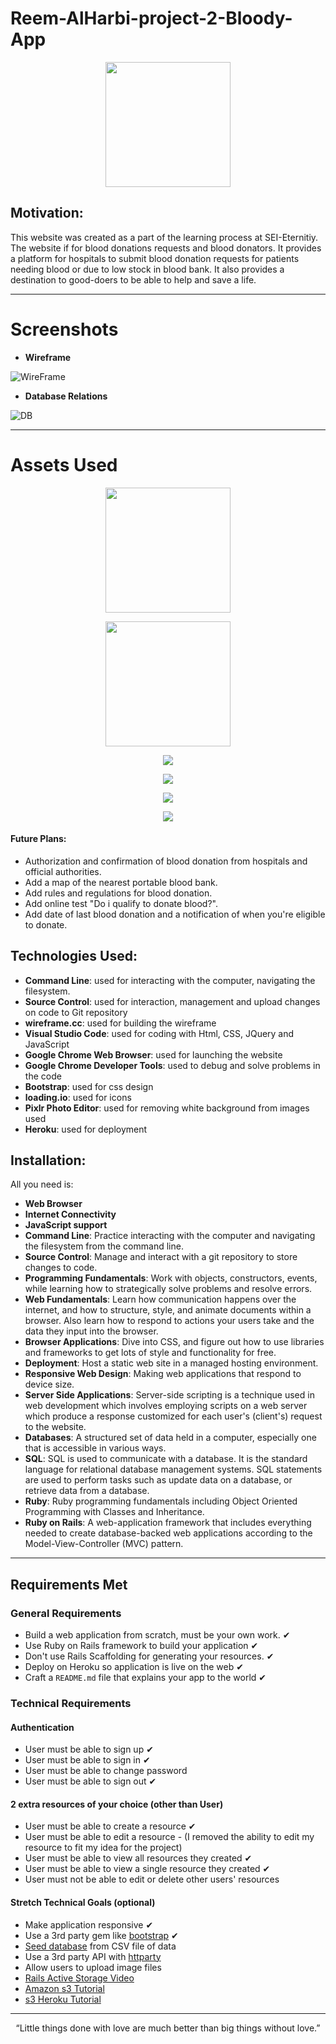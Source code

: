 # Reem-AlHarbi-project-2-Bloody-App

<p align="center">
<img src="https://s3.gifyu.com/images/heartbeat-1s-200px.gif" width=200 align=center>
</p>

## Motivation:

This website was created as a part of the learning process at SEI-Eternitiy. The website if for blood donations requests and blood donators. It provides a platform for hospitals to submit blood donation requests for patients needing blood or due to low stock in blood bank. It also provides a destination to good-doers to be able to help and save a life.

---
# Screenshots
- **Wireframe**

![WireFrame](https://i.postimg.cc/rmhpTFCJ/Screenshot-from-2019-07-21-12-15-18.png)

- **Database Relations**

![DB](https://i.postimg.cc/RF33Ph90/Screenshot-from-2019-07-21-11-59-07.jpg)

---
# Assets Used
<p align="center">
<img src="https://s3.gifyu.com/images/blood-transfusion-1s-200px.gif" width=200 align=center>
</p>
<p align="center">
<img src="https://s3.gifyu.com/images/blood-1s-200px.gif" width=200 align=center>
</p>
<p align="center">
<img src="https://cdn.arstechnica.net/wp-content/uploads/2013/05/donate_blood_rotator.jpg" align=center>
</p>
<p align="center">
<img src="https://i.postimg.cc/nzGsYLnK/a72b068f55de6af3485c405efa404ef3-blood-drive-posters-blood-dona.jpg" align=center>
</p>
<p align="center">
<img src="https://i.postimg.cc/JnpPtpVL/49187820905828949.jpg" align=center>
</p>
<p align="center">
<img src="https://i.postimg.cc/0yfMgQTz/free-blood-drive-slogan-vector-poster.jpg" align=center>
</p>

#### Future Plans:

- Authorization and confirmation of blood donation from hospitals and official authorities.
- Add a map of the nearest portable blood bank.
- Add rules and regulations for blood donation.
- Add online test "Do i qualify to donate blood?".
- Add date of last blood donation and a notification of when you're eligible to donate.

## Technologies Used:
- **Command Line**: used for interacting with the computer, navigating the filesystem.
- **Source Control**: used for interaction, management and upload changes on code to Git repository
- **wireframe.cc**: used for building the wireframe
- **Visual Studio Code**: used for coding with Html, CSS, JQuery and JavaScript
- **Google Chrome Web Browser**: used for launching the website
- **Google Chrome Developer Tools**: used to debug and solve problems in the code
- **Bootstrap**: used for css design
- **loading.io**: used for icons
- **Pixlr Photo Editor**: used for removing white background from images used
- **Heroku**: used for deployment

## Installation:
All you need is:
- **Web Browser**
- **Internet Connectivity**
- **JavaScript support**
- **Command Line**: Practice interacting with the computer and navigating the filesystem from the command line.
- **Source Control**: Manage and interact with a git repository to store changes to code.
- **Programming Fundamentals**: Work with objects, constructors, events, while learning how to strategically solve problems and resolve errors.
- **Web Fundamentals**: Learn how communication happens over the internet, and how to structure, style, and animate documents within a browser. Also learn how to respond to actions your users take and the data they input into the browser.
- **Browser Applications**: Dive into CSS, and figure out how to use libraries and frameworks to get lots of style and functionality for free.
- **Deployment**: Host a static web site in a managed hosting environment.
- **Responsive Web Design**: Making web applications that respond to device size.
- **Server Side Applications**: Server-side scripting is a technique used in web development which involves employing scripts on a web server which produce a response customized for each user's (client's) request to the website.
- **Databases**: A structured set of data held in a computer, especially one that is accessible in various ways.
- **SQL**: SQL is used to communicate with a database. It is the standard language for relational database management systems. SQL statements are used to perform tasks such as update data on a database, or retrieve data from a database.
- **Ruby**: Ruby programming fundamentals including Object Oriented Programming with Classes and Inheritance.
- **Ruby on Rails**: A web-application framework that includes everything needed to create database-backed web applications according to the Model-View-Controller (MVC) pattern.

---

## Requirements Met

### General Requirements

- Build a web application from scratch, must be your own work. ✔
- Use Ruby on Rails framework to build your application ✔
- Don't use Rails Scaffolding for generating your resources. ✔
- Deploy on Heroku so application is live on the web ✔
- Craft a `README.md` file that explains your app to the world ✔

### Technical Requirements

#### Authentication
- User must be able to sign up ✔
- User must be able to sign in ✔
- User must be able to change password 
- User must be able to sign out ✔

#### 2 extra resources of your choice (other than User)
- User must be able to create a resource ✔
- User must be able to edit a resource - (I removed the ability to edit my resource to fit my idea for the project)
- User must be able to view all resources they created ✔
- User must be able to view a single resource they created ✔
- User must not be able to edit or delete other users' resources 

#### Stretch Technical Goals (optional)

- Make application responsive ✔
- Use a 3rd party gem like [bootstrap](https://github.com/twbs/bootstrap-rubygem)  ✔
- [Seed database](https://gorails.com/episodes/intro-to-importing-from-csv) from CSV file of data
- Use a 3rd party API with [httparty](https://github.com/jnunemaker/httparty)
- Allow users to upload image files 
- [Rails Active Storage Video](https://gorails.com/episodes/file-uploading-with-activestorage-rails-5-2)
- [Amazon s3 Tutorial](https://medium.com/alturasoluciones/setting-up-rails-5-active-storage-with-amazon-s3-3d158cf021ff)
- [s3 Heroku Tutorial](https://devcenter.heroku.com/articles/direct-to-s3-image-uploads-in-rails)
 

---
<p align="center">
  “Little things done with love are much better than big things without love.”
</p
